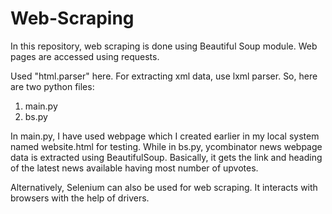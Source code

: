 # Web-Scraping

In this repository, web scraping is done using Beautiful Soup module.
Web pages are accessed using requests.

Used "html.parser" here.
For extracting xml data, use lxml parser.
So, here are two python files:
1. main.py
2. bs.py

In main.py, I have used webpage which I created earlier in my local system named website.html for testing.
While in bs.py, ycombinator news webpage data is extracted using BeautifulSoup. 
Basically, it gets the link and heading of the latest news available having most number of upvotes.

Alternatively, Selenium can also be used for web scraping.
It interacts with browsers with the help of drivers.
